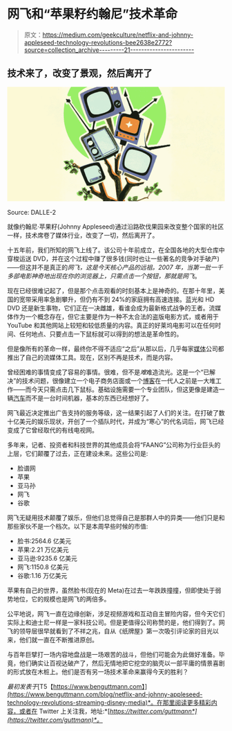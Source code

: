 # 网飞和“苹果籽约翰尼”技术革命

> 原文：<https://medium.com/geekculture/netflix-and-johnny-appleseed-technology-revolutions-bee2638e2772?source=collection_archive---------21----------------------->

## 技术来了，改变了景观，然后离开了

![](img/b9f539ea83c089da1b0364e5fe31cea7.png)

Source: DALLE-2

就像约翰尼·苹果籽(Johnny Appleseed)通过沿路砍伐果园来改变整个国家的社区一样，技术席卷了媒体行业，改变了一切，然后离开了。

十五年前，我们所知的网飞上线了。该公司十年前成立，在全国各地的大型仓库中穿梭运送 DVD，并在这个过程中赚了很多钱(同时也让一些著名的竞争对手破产)——但这并不是真正的*网飞，*这是今天核心产品的远祖。2007 年，当第一批一千多部电影神奇地出现在你的浏览器上，只需点击一个按钮，那就是*网飞*。

现在已经很难记起了，但是那个点击观看的时刻基本上是神奇的。在那十年里，美国的宽带采用率急剧攀升，但仍有不到 24%的家庭拥有高速连接。蓝光和 HD DVD 还是新生事物，它们正在一决雌雄，看谁会成为最新格式战争的王者。流媒体作为一个概念存在，但它主要是作为一种不太合法的盗版电影方式，或者用于 YouTube 和其他网站上较短和较低质量的内容。真正的好莱坞电影可以在任何时间、任何地点、只要点击一下鼠标就可以得到的想法是革命性的。

但是像所有的革命一样，最终你不得不适应“之后”从那以后，几乎每家[媒体](https://www.benguttmann.com/blog/podcasting-is-in-a-weird-place-right-now)公司都推出了自己的流媒体工具。现在，区别不再是技术，而是内容。

曾经困难的事情变成了容易的事情。很难，但不是*难*难造流光。这是一个“已解决”的技术问题，很像建立一个电子商务店面或一个[博客](https://www.benguttmann.com/blog)在一代人之前是一大堆工作——而今天只需点击几下鼠标。基础设施需要一个专业团队，但这更像是建造一辆[汽车](https://www.benguttmann.com/blog/22-ways-to-see-the-city)而不是一台时间机器，基本的东西已经想好了。

网飞最近决定推出广告支持的服务等级，这一结果引起了人们的关注。在打破了数十亿美元的娱乐现状，开创了一个插队时代，并成为“寒心”的代名词后，网飞已经变成了它曾经取代的有线电视网。

多年来，记者、投资者和科技世界的其他成员会将“FAANG”公司称为行业巨头的上层，它们颠覆了过去，正在建设未来。这些公司是:

*   脸谱网
*   苹果
*   亚马孙
*   网飞
*   谷歌

网飞无疑用技术颠覆了娱乐，但他们总觉得自己是那群人中的异类——他们只是和那些家伙不是一个档次。以下是本周早些时候的市值:

*   脸书:2564.6 亿美元
*   苹果:2.21 万亿美元
*   亚马逊:9235.6 亿美元
*   网飞:1150.8 亿美元
*   谷歌:1.16 万亿美元

苹果有自己的世界，虽然脸书(现在的 Meta)在过去一年跌跌撞撞，但即使处于弱势地位，它的规模也是网飞的两倍多。

公平地说，网飞一直在边缘创新，涉足视频游戏和互动自主冒险内容，但今天它们实际上和迪士尼一样是一家科技公司。但是更值得公司称赞的是，他们得到了。网飞的领导层很早就看到了不祥之兆，自从《纸牌屋》第一次吸引评论家的目光以来，他们就一直在不断推进原创。

与百年巨擘打一场内容地盘战是一场艰苦的战斗，但他们可能会为此做好准备。毕竟，他们确实让百视达破产了，然后无情地把它挖空的脑壳以一部平庸的情景喜剧的形式放在木桩上。他们是否有另一场技术革命来赢得今天的胜利？

*最初发表于*[T5【https://www.benguttmann.com】](https://www.benguttmann.com/blog/netflix-and-johnny-appleseed-technology-revolutions-streaming-disney-media)*。在那里阅读更多精彩内容，或者在 Twitter 上关注我，地址:*[*https://twitter.com/guttmann*](https://twitter.com/guttmann)*。*